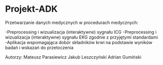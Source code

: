 # Projekt-ADK

Przetwarzanie danych medycznych w procedurach medycznych:

  -Preprocessing i wizualizacja (interaktywne) sygnału ICG
  -Preprocessing i wizualizacja (interaktywne) sygnału EKG zgodnie z przyjętymi standardami
  -Aplikacja wspomagająca dobór składników krwi na podstawie wyników badań i wskazań do przetoczenia

Autorzy:
Mateusz Parasiewicz
Jakub Leszczyński
Adrian Gumiński
